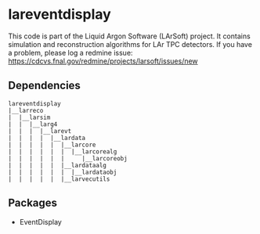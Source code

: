 # lareventdisplay

This code is part of the Liquid Argon Software (LArSoft) project.
It contains simulation and reconstruction algorithms for LAr TPC detectors.
If you have a problem, please log a redmine issue: https://cdcvs.fnal.gov/redmine/projects/larsoft/issues/new

## Dependencies

```
lareventdisplay
|__larreco
|  |__larsim
|  |  |__larg4
|  |  |  |__larevt
|  |  |  |  |__lardata
|  |  |  |  |  |__larcore
|  |  |  |  |  |  |__larcorealg
|  |  |  |  |  |     |__larcoreobj
|  |  |  |  |  |__lardataalg
|  |  |  |  |  |  |__lardataobj
|  |  |  |  |  |__larvecutils
```

## Packages

- EventDisplay



